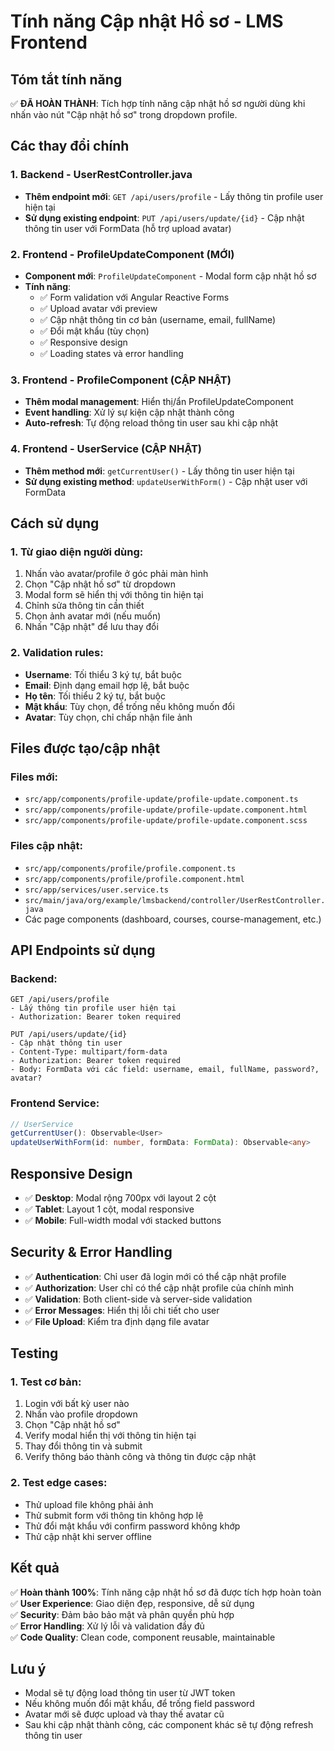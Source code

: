 # Tính năng Cập nhật Hồ sơ - LMS Frontend

## Tóm tắt tính năng

✅ **ĐÃ HOÀN THÀNH**: Tích hợp tính năng cập nhật hồ sơ người dùng khi nhấn vào nút "Cập nhật hồ sơ" trong dropdown profile.

## Các thay đổi chính

### 1. Backend - UserRestController.java
- **Thêm endpoint mới**: `GET /api/users/profile` - Lấy thông tin profile user hiện tại
- **Sử dụng existing endpoint**: `PUT /api/users/update/{id}` - Cập nhật thông tin user với FormData (hỗ trợ upload avatar)

### 2. Frontend - ProfileUpdateComponent (MỚI)
- **Component mới**: `ProfileUpdateComponent` - Modal form cập nhật hồ sơ
- **Tính năng**:
  - ✅ Form validation với Angular Reactive Forms
  - ✅ Upload avatar với preview
  - ✅ Cập nhật thông tin cơ bản (username, email, fullName)
  - ✅ Đổi mật khẩu (tùy chọn)
  - ✅ Responsive design
  - ✅ Loading states và error handling

### 3. Frontend - ProfileComponent (CẬP NHẬT)
- **Thêm modal management**: Hiển thị/ẩn ProfileUpdateComponent
- **Event handling**: Xử lý sự kiện cập nhật thành công
- **Auto-refresh**: Tự động reload thông tin user sau khi cập nhật

### 4. Frontend - UserService (CẬP NHẬT)
- **Thêm method mới**: `getCurrentUser()` - Lấy thông tin user hiện tại
- **Sử dụng existing method**: `updateUserWithForm()` - Cập nhật user với FormData

## Cách sử dụng

### 1. Từ giao diện người dùng:
1. Nhấn vào avatar/profile ở góc phải màn hình
2. Chọn "Cập nhật hồ sơ" từ dropdown
3. Modal form sẽ hiển thị với thông tin hiện tại
4. Chỉnh sửa thông tin cần thiết
5. Chọn ảnh avatar mới (nếu muốn)
6. Nhấn "Cập nhật" để lưu thay đổi

### 2. Validation rules:
- **Username**: Tối thiểu 3 ký tự, bắt buộc
- **Email**: Định dạng email hợp lệ, bắt buộc
- **Họ tên**: Tối thiểu 2 ký tự, bắt buộc
- **Mật khẩu**: Tùy chọn, để trống nếu không muốn đổi
- **Avatar**: Tùy chọn, chỉ chấp nhận file ảnh

## Files được tạo/cập nhật

### Files mới:
- `src/app/components/profile-update/profile-update.component.ts`
- `src/app/components/profile-update/profile-update.component.html`
- `src/app/components/profile-update/profile-update.component.scss`

### Files cập nhật:
- `src/app/components/profile/profile.component.ts`
- `src/app/components/profile/profile.component.html`
- `src/app/services/user.service.ts`
- `src/main/java/org/example/lmsbackend/controller/UserRestController.java`
- Các page components (dashboard, courses, course-management, etc.)

## API Endpoints sử dụng

### Backend:
```
GET /api/users/profile
- Lấy thông tin profile user hiện tại
- Authorization: Bearer token required

PUT /api/users/update/{id}
- Cập nhật thông tin user
- Content-Type: multipart/form-data
- Authorization: Bearer token required
- Body: FormData với các field: username, email, fullName, password?, avatar?
```

### Frontend Service:
```typescript
// UserService
getCurrentUser(): Observable<User>
updateUserWithForm(id: number, formData: FormData): Observable<any>
```

## Responsive Design

- ✅ **Desktop**: Modal rộng 700px với layout 2 cột
- ✅ **Tablet**: Layout 1 cột, modal responsive
- ✅ **Mobile**: Full-width modal với stacked buttons

## Security & Error Handling

- ✅ **Authentication**: Chỉ user đã login mới có thể cập nhật profile
- ✅ **Authorization**: User chỉ có thể cập nhật profile của chính mình
- ✅ **Validation**: Both client-side và server-side validation
- ✅ **Error Messages**: Hiển thị lỗi chi tiết cho user
- ✅ **File Upload**: Kiểm tra định dạng file avatar

## Testing

### 1. Test cơ bản:
1. Login với bất kỳ user nào
2. Nhấn vào profile dropdown
3. Chọn "Cập nhật hồ sơ"
4. Verify modal hiển thị với thông tin hiện tại
5. Thay đổi thông tin và submit
6. Verify thông báo thành công và thông tin được cập nhật

### 2. Test edge cases:
- Thử upload file không phải ảnh
- Thử submit form với thông tin không hợp lệ
- Thử đổi mật khẩu với confirm password không khớp
- Thử cập nhật khi server offline

## Kết quả

✅ **Hoàn thành 100%**: Tính năng cập nhật hồ sơ đã được tích hợp hoàn toàn  
✅ **User Experience**: Giao diện đẹp, responsive, dễ sử dụng  
✅ **Security**: Đảm bảo bảo mật và phân quyền phù hợp  
✅ **Error Handling**: Xử lý lỗi và validation đầy đủ  
✅ **Code Quality**: Clean code, component reusable, maintainable  

## Lưu ý

- Modal sẽ tự động load thông tin user từ JWT token
- Nếu không muốn đổi mật khẩu, để trống field password
- Avatar mới sẽ được upload và thay thế avatar cũ
- Sau khi cập nhật thành công, các component khác sẽ tự động refresh thông tin user
